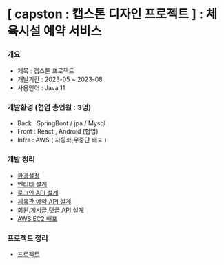 # [ capston : 캡스톤 디자인 프로젝트 ] : 체육시설 예약 서비스

### 개요
 - 제목 : 캡스톤 프로젝트   
 - 개발기간 : 2023-05 ~ 2023-08 
 - 사용언어 : Java 11      

### 개발환경 (협업 총인원 : 3명)   
 - Back : SpringBoot / jpa / Mysql    
 - Front : React , Android (협업)   
 - Infra : AWS ( 자동화,무중단 배포 ) 

### 개발 정리
* [환경설정](https://github.com/Jorados/capston/blob/master/%EC%A0%95%EB%A6%AC/%ED%99%98%EA%B2%BD%EC%84%A4%EC%A0%95.md)
* [엔티티 설계](https://github.com/Jorados/capston/blob/master/%EC%A0%95%EB%A6%AC/%EB%8F%84%EB%A9%94%EC%9D%B8%EC%84%A4%EA%B3%84.md)       
* [로그인 API 설계](https://github.com/Jorados/capston/blob/master/%EC%A0%95%EB%A6%AC/%EB%A1%9C%EA%B7%B8%EC%9D%B8%20API.md)     
* [체육관 예약 API 설계](https://github.com/Jorados/capston/blob/master/%EC%A0%95%EB%A6%AC/%EC%98%88%EC%95%BD%20API.md)
* [회원,게시글,댓글 API 설계]( https://github.com/Jorados/capston/blob/master/%EC%A0%95%EB%A6%AC/%ED%9A%8C%EC%9B%90%2C%EA%B2%8C%EC%8B%9C%EA%B8%80%2C%EB%8C%93%EA%B8%80%20API.md)      
* [AWS EC2 배포]( https://github.com/Jorados/capston/blob/master/%EC%A0%95%EB%A6%AC/AWS%20EC2%20%EB%B0%B0%ED%8F%AC.md)          
     
<!-- ### 프로젝트 계정
* [GNU_SPORTS](https://github.com/GNU-SPORTS)  -->

### 프로젝트 정리  
* [프로젝트](https://github.com/Jorados/capston/blob/master/%EC%A0%95%EB%A6%AC/%ED%94%84%EB%A1%9C%EC%A0%9D%ED%8A%B8.md)
  

